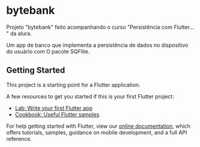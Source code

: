 # bytebank

Projeto "bytebank" feito acompanhando o curso "Persistência com Flutter... " da alura.

Um app de banco que implementa a persistência de dados no dispositivo do usuário com
O pacote SQFlite.

## Getting Started

This project is a starting point for a Flutter application.

A few resources to get you started if this is your first Flutter project:

- [Lab: Write your first Flutter app](https://flutter.dev/docs/get-started/codelab)
- [Cookbook: Useful Flutter samples](https://flutter.dev/docs/cookbook)

For help getting started with Flutter, view our
[online documentation](https://flutter.dev/docs), which offers tutorials,
samples, guidance on mobile development, and a full API reference.
